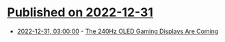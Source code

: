 # [Published on 2022-12-31](index.md)

* [2022-12-31, 03:00:00](https://tech.slashdot.org/story/22/12/30/1946256/the-240hz-oled-gaming-displays-are-coming?utm_source=rss1.0mainlinkanon&utm_medium=feed) - [The 240Hz OLED Gaming Displays Are Coming](https://tech.slashdot.org/story/22/12/30/1946256/the-240hz-oled-gaming-displays-are-coming?utm_source=rss1.0mainlinkanon&utm_medium=feed)
